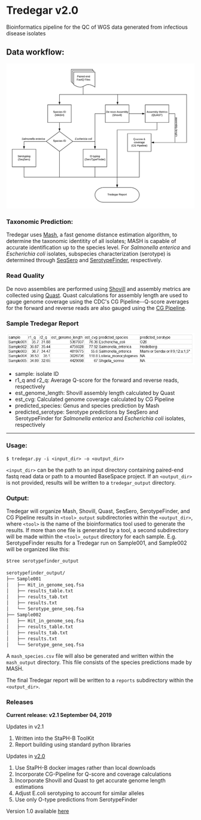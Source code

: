 # Tredegar v2.0
Bioinformatics pipeline for the QC of WGS data generated from infectious disease isolates 


## Data workflow:
![Tredegar pipeline](./docs/Tredegar_2.1.png)

### Taxonomic Prediction:
Tredegar uses [Mash](http://genomebiology.biomedcentral.com/articles/10.1186/s13059-016-0997-x), a fast genome distance estimation algorithm, to determine the taxonomic identitity of all isolates; MASH is capable of accurate identification up to the species level. 
For *Salmonella enterica* and *Escherichia coli* isolates, subspecies characterization (serotype) is determined through [SeqSero](http://jcm.asm.org/content/early/2015/03/05/JCM.00323-15) and [SerotypeFinder](http://jcm.asm.org/content/53/8/2410.full.pdf+html), respectively. 

### Read Quality
De novo assemblies are performed using [Shovill](https://github.com/tseemann/shovill) and assembly metrics are collected using [Quast](https://github.com/ablab/quast). Quast calculations for assembly length are used to gauge genome coverage using 
the CDC's CG Pipeline--Q-score averages for the forward and reverse reads are also gauged using the [CG Pipeline](https://github.com/lskatz/CG-Pipeline).


### Sample Tredegar Report
![Sample output](./docs/tred2_sample_out.png)
- sample: isolate ID 
- r1_q and r2_q: Average Q-score for the forward and reverse reads, respectively
- est_genome_length: Shovill assembly length calculated by Quast
- est_cvg: Calculated genome coverage calculated by CG Pipeline
- predicted_species: Genus and species prediction by Mash
- predicted_serotype: Serotype predictions by SeqSero and SerotypeFinder for *Salmonella enterica* and *Escherichia coli* isolates, respectively

---

### Usage: 

````
$ tredegar.py -i <input_dir> -o <output_dir>
````

`<input_dir>` can be the path to an input directory containing paired-end fastq read data or path to a mounted BaseSpace project.
If an `<output_dir>` is not provided, results will be written to a `tredegar_output` directory.

### Output: 
Tredegar will organize Mash, Shovill, Quast, SeqSero, SerotypeFinder, and CG Pipeline results in `<tool>_output` subdirectories within the `<output_dir>`, where `<tool>` is the name
of the bioinformatics tool used to generate the results. If more than one file is generated by a tool, a second subdirectory will be made within the `<tool>_output` directory for each sample. 
E.g. SerotypeFinder results for a Tredegar run on Sample001, and Sample002 will be organized like this:

`````
$tree serotypefinder_output

serotypefinder_output/
├── Sample001
│   ├── Hit_in_genome_seq.fsa
│   ├── results_table.txt
│   ├── results_tab.txt
│   ├── results.txt
│   └── Serotype_gene_seq.fsa
├── Sample002
│   ├── Hit_in_genome_seq.fsa
│   ├── results_table.txt
│   ├── results_tab.txt
│   ├── results.txt
│   └── Serotype_gene_seq.fsa

`````

A `mash_species.csv` file will also be generated and written within the `mash_output` directory. This file consists of the species predictions made by MASH.


The final Tredegar report will be written to a `reports` subdirectory within the `<output_dir>`. 

### Releases

<b>Current release: v2.1 September 04, 2019</b>

Updates in v2.1
1. Written into the StaPH-B ToolKit
2. Report building using standard python libraries

Updates in [v2.0](https://github.com/kevinlibuit/Tredegar)
1. Use StaPH-B docker images rather than local downloads 
2. Incorporate CG-Pipeline for Q-score and coverage calculations
3. Incorporate Shovill and Quast to get accurate genome length estimations
4. Adjust E.coli serotyping to account for similar alleles
5. Use only O-type predictions from SerotypeFinder

Version 1.0 available [here](https://github.com/kevinlibuit/Tredegar/releases)

